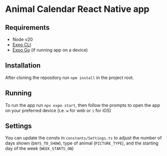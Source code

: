 # Animal Calendar React Native app

## Requirements

- Node v20
- [Expo CLI](https://docs.expo.dev/get-started/installation/)
- [Expo Go](https://expo.dev/go) (if running app on a device)

## Installation
After cloning the repository run `npm install` in the project root. 

## Running
To run the app run `npx expo start`, then follow the prompts to open the app on your preferred device (i.e. `w` for web or `i` for iOS)

## Settings
You can update the consts in `constants/Settings.ts` to adjust the number of days shown (`DAYS_TO_SHOW`), type of animal (`PICTURE_TYPE`), and the starting day of the week (`WEEK_STARTS_ON`)
